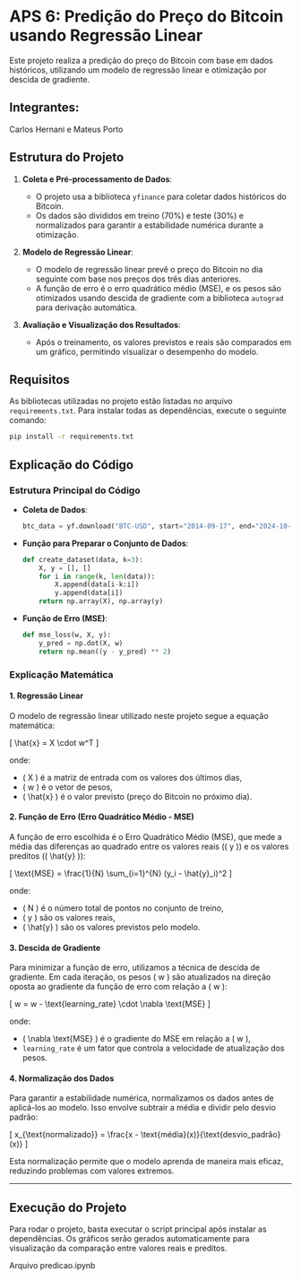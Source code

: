 # APS 6: Predição do Preço do Bitcoin usando Regressão Linear

Este projeto realiza a predição do preço do Bitcoin com base em dados históricos, utilizando um modelo de regressão linear e otimização por descida de gradiente.

## Integrantes:
Carlos Hernani e Mateus Porto

## Estrutura do Projeto

1. **Coleta e Pré-processamento de Dados**:
   - O projeto usa a biblioteca `yfinance` para coletar dados históricos do Bitcoin.
   - Os dados são divididos em treino (70%) e teste (30%) e normalizados para garantir a estabilidade numérica durante a otimização.
   
2. **Modelo de Regressão Linear**:
   - O modelo de regressão linear prevê o preço do Bitcoin no dia seguinte com base nos preços dos três dias anteriores.
   - A função de erro é o erro quadrático médio (MSE), e os pesos são otimizados usando descida de gradiente com a biblioteca `autograd` para derivação automática.

3. **Avaliação e Visualização dos Resultados**:
   - Após o treinamento, os valores previstos e reais são comparados em um gráfico, permitindo visualizar o desempenho do modelo.

## Requisitos

As bibliotecas utilizadas no projeto estão listadas no arquivo `requirements.txt`. Para instalar todas as dependências, execute o seguinte comando:

```bash
pip install -r requirements.txt
```

## Explicação do Código

### Estrutura Principal do Código

- **Coleta de Dados**:
   ```python
   btc_data = yf.download("BTC-USD", start="2014-09-17", end="2024-10-30", interval="1d")
   ```

- **Função para Preparar o Conjunto de Dados**:
   ```python
   def create_dataset(data, k=3):
       X, y = [], []
       for i in range(k, len(data)):
           X.append(data[i-k:i])
           y.append(data[i])
       return np.array(X), np.array(y)
   ```

- **Função de Erro (MSE)**:
   ```python
   def mse_loss(w, X, y):
       y_pred = np.dot(X, w)
       return np.mean((y - y_pred) ** 2)
   ```

### Explicação Matemática

#### 1. Regressão Linear

O modelo de regressão linear utilizado neste projeto segue a equação matemática:

\[
\hat{x} = X \cdot w^T
\]

onde:
- \( X \) é a matriz de entrada com os valores dos últimos dias,
- \( w \) é o vetor de pesos,
- \( \hat{x} \) é o valor previsto (preço do Bitcoin no próximo dia).

#### 2. Função de Erro (Erro Quadrático Médio - MSE)

A função de erro escolhida é o Erro Quadrático Médio (MSE), que mede a média das diferenças ao quadrado entre os valores reais (\( y \)) e os valores preditos (\( \hat{y} \)):

\[
\text{MSE} = \frac{1}{N} \sum_{i=1}^{N} (y_i - \hat{y}_i)^2
\]

onde:
- \( N \) é o número total de pontos no conjunto de treino,
- \( y \) são os valores reais,
- \( \hat{y} \) são os valores previstos pelo modelo.

#### 3. Descida de Gradiente

Para minimizar a função de erro, utilizamos a técnica de descida de gradiente. Em cada iteração, os pesos \( w \) são atualizados na direção oposta ao gradiente da função de erro com relação a \( w \):

\[
w = w - \text{learning\_rate} \cdot \nabla \text{MSE}
\]

onde:
- \( \nabla \text{MSE} \) é o gradiente do MSE em relação a \( w \),
- `learning_rate` é um fator que controla a velocidade de atualização dos pesos.

#### 4. Normalização dos Dados

Para garantir a estabilidade numérica, normalizamos os dados antes de aplicá-los ao modelo. Isso envolve subtrair a média e dividir pelo desvio padrão:

\[
x_{\text{normalizado}} = \frac{x - \text{média}(x)}{\text{desvio\_padrão}(x)}
\]

Esta normalização permite que o modelo aprenda de maneira mais eficaz, reduzindo problemas com valores extremos.

---

## Execução do Projeto

Para rodar o projeto, basta executar o script principal após instalar as dependências. Os gráficos serão gerados automaticamente para visualização da comparação entre valores reais e preditos.

Arquivo predicao.ipynb

